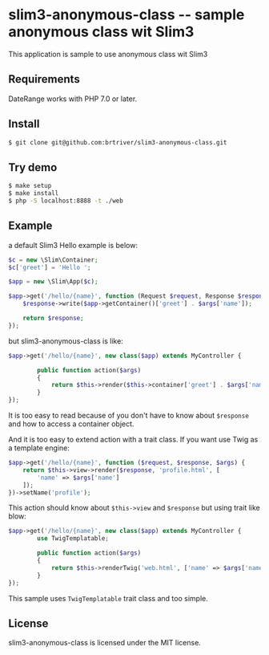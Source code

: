 slim3-anonymous-class -- sample anonymous class wit Slim3
==============================================

This application is sample to use anonymous class wit Slim3

Requirements
------------

DateRange works with PHP 7.0 or later.

Install
--------

```bash
$ git clone git@github.com:brtriver/slim3-anonymous-class.git
```

Try demo
--------

```bash
$ make setup
$ make install
$ php -S localhost:8888 -t ./web
```

Example
-------

a default Slim3 Hello example is below:

```php
$c = new \Slim\Container;
$c['greet'] = 'Hello ';

$app = new \Slim\App($c);

$app->get('/hello/{name}', function (Request $request, Response $response) use ($app){
    $response->write($app->getContainer()['greet'] . $args['name']);

    return $response;
});
```

but slim3-anonymous-class is like:

```php
$app->get('/hello/{name}', new class($app) extends MyController {

        public function action($args)
        {
            return $this->render($this->container['greet'] . $args['name']);
        }
});
```

It is too easy to read because of you don't have to know about `$response` and how to access a container object.

And it is too easy to extend action with a trait class.
If you want use Twig as a template engine:

```php
$app->get('/hello/{name}', function ($request, $response, $args) {
    return $this->view->render($response, 'profile.html', [
        'name' => $args['name']
    ]);
})->setName('profile');
```

This action should know about `$this->view` and `$response` but using trait like blow:

```php
$app->get('/hello/{name}', new class($app) extends MyController {
        use TwigTemplatable;

        public function action($args)
        {
            return $this->renderTwig('web.html', ['name' => $args['name']]);
        }
});
```

This sample uses `TwigTemplatable` trait class and too simple.

License
-------

slim3-anonymous-class is licensed under the MIT license.


